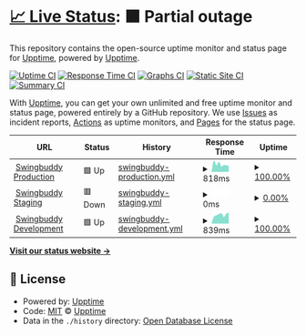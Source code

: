 # [📈 Live Status](https://upptime.github.io/upptime): <!--live status--> **🟧 Partial outage**

This repository contains the open-source uptime monitor and status page for [Upptime](https://upptime.js.org), powered by [Upptime](https://github.com/upptime/upptime).

[![Uptime CI](https://github.com/toanalien/swingbuddy-status/workflows/Uptime%20CI/badge.svg)](https://github.com/toanalien/swingbuddy-status/actions?query=workflow%3A%22Uptime+CI%22)
[![Response Time CI](https://github.com/toanalien/swingbuddy-status/workflows/Response%20Time%20CI/badge.svg)](https://github.com/toanalien/swingbuddy-status/actions?query=workflow%3A%22Response+Time+CI%22)
[![Graphs CI](https://github.com/toanalien/swingbuddy-status/workflows/Graphs%20CI/badge.svg)](https://github.com/toanalien/swingbuddy-status/actions?query=workflow%3A%22Graphs+CI%22)
[![Static Site CI](https://github.com/toanalien/swingbuddy-status/workflows/Static%20Site%20CI/badge.svg)](https://github.com/toanalien/swingbuddy-status/actions?query=workflow%3A%22Static+Site+CI%22)
[![Summary CI](https://github.com/toanalien/swingbuddy-status/workflows/Summary%20CI/badge.svg)](https://github.com/toanalien/swingbuddy-status/actions?query=workflow%3A%22Summary+CI%22)

With [Upptime](https://upptime.js.org), you can get your own unlimited and free uptime monitor and status page, powered entirely by a GitHub repository. We use [Issues](https://github.com/upptime/upptime/issues) as incident reports, [Actions](https://github.com/toanalien/swingbuddy-status/actions) as uptime monitors, and [Pages](https://upptime.github.io/upptime) for the status page.

<!--start: status pages-->
<!-- This summary is generated by Upptime (https://github.com/upptime/upptime) -->
<!-- Do not edit this manually, your changes will be overwritten -->
<!-- prettier-ignore -->
| URL | Status | History | Response Time | Uptime |
| --- | ------ | ------- | ------------- | ------ |
| <img alt="" src="https://icons.duckduckgo.com/ip3/prod.swingbuddy.se.ico" height="13"> [Swingbuddy Production](https://prod.swingbuddy.se/version) | 🟩 Up | [swingbuddy-production.yml](https://github.com/toanalien/swingbuddy-status/commits/HEAD/history/swingbuddy-production.yml) | <details><summary><img alt="Response time graph" src="./graphs/swingbuddy-production/response-time-week.png" height="20"> 818ms</summary><br><a href="https://status.swingbuddy.se/history/swingbuddy-production"><img alt="Response time 657" src="https://img.shields.io/endpoint?url=https%3A%2F%2Fraw.githubusercontent.com%2Ftoanalien%2Fswingbuddy-status%2FHEAD%2Fapi%2Fswingbuddy-production%2Fresponse-time.json"></a><br><a href="https://status.swingbuddy.se/history/swingbuddy-production"><img alt="24-hour response time 1467" src="https://img.shields.io/endpoint?url=https%3A%2F%2Fraw.githubusercontent.com%2Ftoanalien%2Fswingbuddy-status%2FHEAD%2Fapi%2Fswingbuddy-production%2Fresponse-time-day.json"></a><br><a href="https://status.swingbuddy.se/history/swingbuddy-production"><img alt="7-day response time 818" src="https://img.shields.io/endpoint?url=https%3A%2F%2Fraw.githubusercontent.com%2Ftoanalien%2Fswingbuddy-status%2FHEAD%2Fapi%2Fswingbuddy-production%2Fresponse-time-week.json"></a><br><a href="https://status.swingbuddy.se/history/swingbuddy-production"><img alt="30-day response time 887" src="https://img.shields.io/endpoint?url=https%3A%2F%2Fraw.githubusercontent.com%2Ftoanalien%2Fswingbuddy-status%2FHEAD%2Fapi%2Fswingbuddy-production%2Fresponse-time-month.json"></a><br><a href="https://status.swingbuddy.se/history/swingbuddy-production"><img alt="1-year response time 632" src="https://img.shields.io/endpoint?url=https%3A%2F%2Fraw.githubusercontent.com%2Ftoanalien%2Fswingbuddy-status%2FHEAD%2Fapi%2Fswingbuddy-production%2Fresponse-time-year.json"></a></details> | <details><summary><a href="https://status.swingbuddy.se/history/swingbuddy-production">100.00%</a></summary><a href="https://status.swingbuddy.se/history/swingbuddy-production"><img alt="All-time uptime 99.87%" src="https://img.shields.io/endpoint?url=https%3A%2F%2Fraw.githubusercontent.com%2Ftoanalien%2Fswingbuddy-status%2FHEAD%2Fapi%2Fswingbuddy-production%2Fuptime.json"></a><br><a href="https://status.swingbuddy.se/history/swingbuddy-production"><img alt="24-hour uptime 100.00%" src="https://img.shields.io/endpoint?url=https%3A%2F%2Fraw.githubusercontent.com%2Ftoanalien%2Fswingbuddy-status%2FHEAD%2Fapi%2Fswingbuddy-production%2Fuptime-day.json"></a><br><a href="https://status.swingbuddy.se/history/swingbuddy-production"><img alt="7-day uptime 100.00%" src="https://img.shields.io/endpoint?url=https%3A%2F%2Fraw.githubusercontent.com%2Ftoanalien%2Fswingbuddy-status%2FHEAD%2Fapi%2Fswingbuddy-production%2Fuptime-week.json"></a><br><a href="https://status.swingbuddy.se/history/swingbuddy-production"><img alt="30-day uptime 98.91%" src="https://img.shields.io/endpoint?url=https%3A%2F%2Fraw.githubusercontent.com%2Ftoanalien%2Fswingbuddy-status%2FHEAD%2Fapi%2Fswingbuddy-production%2Fuptime-month.json"></a><br><a href="https://status.swingbuddy.se/history/swingbuddy-production"><img alt="1-year uptime 99.84%" src="https://img.shields.io/endpoint?url=https%3A%2F%2Fraw.githubusercontent.com%2Ftoanalien%2Fswingbuddy-status%2FHEAD%2Fapi%2Fswingbuddy-production%2Fuptime-year.json"></a></details>
| <img alt="" src="https://icons.duckduckgo.com/ip3/stage.swingbuddy.se.ico" height="13"> [Swingbuddy Staging](https://stage.swingbuddy.se/version) | 🟥 Down | [swingbuddy-staging.yml](https://github.com/toanalien/swingbuddy-status/commits/HEAD/history/swingbuddy-staging.yml) | <details><summary><img alt="Response time graph" src="./graphs/swingbuddy-staging/response-time-week.png" height="20"> 0ms</summary><br><a href="https://status.swingbuddy.se/history/swingbuddy-staging"><img alt="Response time 0" src="https://img.shields.io/endpoint?url=https%3A%2F%2Fraw.githubusercontent.com%2Ftoanalien%2Fswingbuddy-status%2FHEAD%2Fapi%2Fswingbuddy-staging%2Fresponse-time.json"></a><br><a href="https://status.swingbuddy.se/history/swingbuddy-staging"><img alt="24-hour response time 0" src="https://img.shields.io/endpoint?url=https%3A%2F%2Fraw.githubusercontent.com%2Ftoanalien%2Fswingbuddy-status%2FHEAD%2Fapi%2Fswingbuddy-staging%2Fresponse-time-day.json"></a><br><a href="https://status.swingbuddy.se/history/swingbuddy-staging"><img alt="7-day response time 0" src="https://img.shields.io/endpoint?url=https%3A%2F%2Fraw.githubusercontent.com%2Ftoanalien%2Fswingbuddy-status%2FHEAD%2Fapi%2Fswingbuddy-staging%2Fresponse-time-week.json"></a><br><a href="https://status.swingbuddy.se/history/swingbuddy-staging"><img alt="30-day response time 0" src="https://img.shields.io/endpoint?url=https%3A%2F%2Fraw.githubusercontent.com%2Ftoanalien%2Fswingbuddy-status%2FHEAD%2Fapi%2Fswingbuddy-staging%2Fresponse-time-month.json"></a><br><a href="https://status.swingbuddy.se/history/swingbuddy-staging"><img alt="1-year response time 0" src="https://img.shields.io/endpoint?url=https%3A%2F%2Fraw.githubusercontent.com%2Ftoanalien%2Fswingbuddy-status%2FHEAD%2Fapi%2Fswingbuddy-staging%2Fresponse-time-year.json"></a></details> | <details><summary><a href="https://status.swingbuddy.se/history/swingbuddy-staging">0.00%</a></summary><a href="https://status.swingbuddy.se/history/swingbuddy-staging"><img alt="All-time uptime 24.96%" src="https://img.shields.io/endpoint?url=https%3A%2F%2Fraw.githubusercontent.com%2Ftoanalien%2Fswingbuddy-status%2FHEAD%2Fapi%2Fswingbuddy-staging%2Fuptime.json"></a><br><a href="https://status.swingbuddy.se/history/swingbuddy-staging"><img alt="24-hour uptime 0.00%" src="https://img.shields.io/endpoint?url=https%3A%2F%2Fraw.githubusercontent.com%2Ftoanalien%2Fswingbuddy-status%2FHEAD%2Fapi%2Fswingbuddy-staging%2Fuptime-day.json"></a><br><a href="https://status.swingbuddy.se/history/swingbuddy-staging"><img alt="7-day uptime 0.00%" src="https://img.shields.io/endpoint?url=https%3A%2F%2Fraw.githubusercontent.com%2Ftoanalien%2Fswingbuddy-status%2FHEAD%2Fapi%2Fswingbuddy-staging%2Fuptime-week.json"></a><br><a href="https://status.swingbuddy.se/history/swingbuddy-staging"><img alt="30-day uptime 0.00%" src="https://img.shields.io/endpoint?url=https%3A%2F%2Fraw.githubusercontent.com%2Ftoanalien%2Fswingbuddy-status%2FHEAD%2Fapi%2Fswingbuddy-staging%2Fuptime-month.json"></a><br><a href="https://status.swingbuddy.se/history/swingbuddy-staging"><img alt="1-year uptime 0.00%" src="https://img.shields.io/endpoint?url=https%3A%2F%2Fraw.githubusercontent.com%2Ftoanalien%2Fswingbuddy-status%2FHEAD%2Fapi%2Fswingbuddy-staging%2Fuptime-year.json"></a></details>
| <img alt="" src="https://icons.duckduckgo.com/ip3/dev.swingbuddy.se.ico" height="13"> [Swingbuddy Development](https://dev.swingbuddy.se/version) | 🟩 Up | [swingbuddy-development.yml](https://github.com/toanalien/swingbuddy-status/commits/HEAD/history/swingbuddy-development.yml) | <details><summary><img alt="Response time graph" src="./graphs/swingbuddy-development/response-time-week.png" height="20"> 839ms</summary><br><a href="https://status.swingbuddy.se/history/swingbuddy-development"><img alt="Response time 818" src="https://img.shields.io/endpoint?url=https%3A%2F%2Fraw.githubusercontent.com%2Ftoanalien%2Fswingbuddy-status%2FHEAD%2Fapi%2Fswingbuddy-development%2Fresponse-time.json"></a><br><a href="https://status.swingbuddy.se/history/swingbuddy-development"><img alt="24-hour response time 1058" src="https://img.shields.io/endpoint?url=https%3A%2F%2Fraw.githubusercontent.com%2Ftoanalien%2Fswingbuddy-status%2FHEAD%2Fapi%2Fswingbuddy-development%2Fresponse-time-day.json"></a><br><a href="https://status.swingbuddy.se/history/swingbuddy-development"><img alt="7-day response time 839" src="https://img.shields.io/endpoint?url=https%3A%2F%2Fraw.githubusercontent.com%2Ftoanalien%2Fswingbuddy-status%2FHEAD%2Fapi%2Fswingbuddy-development%2Fresponse-time-week.json"></a><br><a href="https://status.swingbuddy.se/history/swingbuddy-development"><img alt="30-day response time 832" src="https://img.shields.io/endpoint?url=https%3A%2F%2Fraw.githubusercontent.com%2Ftoanalien%2Fswingbuddy-status%2FHEAD%2Fapi%2Fswingbuddy-development%2Fresponse-time-month.json"></a><br><a href="https://status.swingbuddy.se/history/swingbuddy-development"><img alt="1-year response time 818" src="https://img.shields.io/endpoint?url=https%3A%2F%2Fraw.githubusercontent.com%2Ftoanalien%2Fswingbuddy-status%2FHEAD%2Fapi%2Fswingbuddy-development%2Fresponse-time-year.json"></a></details> | <details><summary><a href="https://status.swingbuddy.se/history/swingbuddy-development">100.00%</a></summary><a href="https://status.swingbuddy.se/history/swingbuddy-development"><img alt="All-time uptime 99.79%" src="https://img.shields.io/endpoint?url=https%3A%2F%2Fraw.githubusercontent.com%2Ftoanalien%2Fswingbuddy-status%2FHEAD%2Fapi%2Fswingbuddy-development%2Fuptime.json"></a><br><a href="https://status.swingbuddy.se/history/swingbuddy-development"><img alt="24-hour uptime 100.00%" src="https://img.shields.io/endpoint?url=https%3A%2F%2Fraw.githubusercontent.com%2Ftoanalien%2Fswingbuddy-status%2FHEAD%2Fapi%2Fswingbuddy-development%2Fuptime-day.json"></a><br><a href="https://status.swingbuddy.se/history/swingbuddy-development"><img alt="7-day uptime 100.00%" src="https://img.shields.io/endpoint?url=https%3A%2F%2Fraw.githubusercontent.com%2Ftoanalien%2Fswingbuddy-status%2FHEAD%2Fapi%2Fswingbuddy-development%2Fuptime-week.json"></a><br><a href="https://status.swingbuddy.se/history/swingbuddy-development"><img alt="30-day uptime 100.00%" src="https://img.shields.io/endpoint?url=https%3A%2F%2Fraw.githubusercontent.com%2Ftoanalien%2Fswingbuddy-status%2FHEAD%2Fapi%2Fswingbuddy-development%2Fuptime-month.json"></a><br><a href="https://status.swingbuddy.se/history/swingbuddy-development"><img alt="1-year uptime 99.54%" src="https://img.shields.io/endpoint?url=https%3A%2F%2Fraw.githubusercontent.com%2Ftoanalien%2Fswingbuddy-status%2FHEAD%2Fapi%2Fswingbuddy-development%2Fuptime-year.json"></a></details>

<!--end: status pages-->

[**Visit our status website →**](https://upptime.github.io/upptime)

## 📄 License

- Powered by: [Upptime](https://github.com/upptime/upptime)
- Code: [MIT](./LICENSE) © [Upptime](https://upptime.js.org)
- Data in the `./history` directory: [Open Database License](https://opendatacommons.org/licenses/odbl/1-0/)

